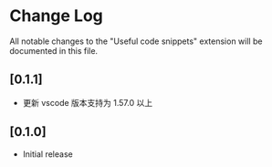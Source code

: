 # Change Log

All notable changes to the "Useful code snippets" extension will be documented in this file.

## [0.1.1]

- 更新 vscode 版本支持为 1.57.0 以上

## [0.1.0]

- Initial release
